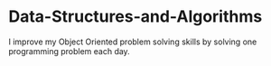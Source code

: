 # Data-Structures-and-Algorithms
I improve my Object Oriented problem solving skills by solving one programming problem each day.
